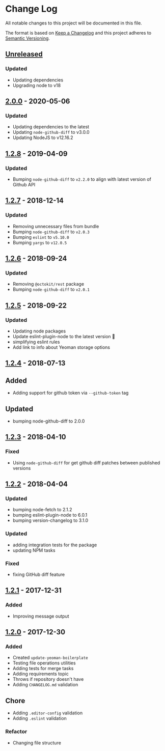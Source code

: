 # Change Log

All notable changes to this project will be documented in this file.

The format is based on [Keep a Changelog](http://keepachangelog.com/)
and this project adheres to [Semantic Versioning](http://semver.org/).

## [Unreleased][]

### Updated
- Updating dependencies
- Upgrading node to v18

## [2.0.0][] - 2020-05-06

### Updated

- Updating dependencies to the latest
- Updating `node-github-diff` to v3.0.0
- Updating NodeJS to v12.16.2

## [1.2.8][] - 2019-04-09

### Updated

- Bumping `node-github-diff` to `v2.2.0` to align with latest version of Github API

## [1.2.7][] - 2018-12-14

### Updated

- Removing unnecessary files from bundle
- Bumping `node-github-diff` to `v2.0.3`
- Bumping `eslint` to `v5.10.0`
- Bumping `yargs` to `v12.0.5`

## [1.2.6][] - 2018-09-24

### Updated

- Removing `@octokit/rest` package
- Bumping `node-github-diff` to `v2.0.1`

## [1.2.5][] - 2018-09-22

### Updated

- Updating node packages
- Update eslint-plugin-node to the latest version 🚀
- simplifying eslint rules
- Add link to info about Yeoman storage options

## [1.2.4][] - 2018-07-13

## Added

- Adding support for github token via `--github-token` tag

## Updated

- bumping node-github-diff to 2.0.0

## [1.2.3][] - 2018-04-10

### Fixed

- Using `node-github-diff` for get github diff patches between published versions

## [1.2.2][] - 2018-04-04

### Updated

- bumping node-fetch to 2.1.2
- bumping eslint-plugin-node to 6.0.1
- bumping version-changelog to 3.1.0

### Updated

- adding integration tests for the package
- updating NPM tasks

### Fixed

- fixing GitHub diff feature

## [1.2.1][] - 2017-12-31

### Added

- Improving message output

## [1.2.0][] - 2017-12-30

### Added

- Created `update-yeoman-boilerplate`
- Testing file operations utilities
- Adding tests for merge tasks
- Adding requirements topic
- Throws if repository doesn't have
- Adding `CHANGELOG.md` validation

## Chore

- Adding `.editor-config` validation
- Adding `.eslint` validation

### Refactor

- Changing file structure

[unreleased]: https://github.com/willmendesneto/update-yeoman-generator/compare/v1.2.6...HEAD
[1.2.6]: https://github.com/willmendesneto/update-yeoman-generator/compare/v1.2.5...v1.2.6
[1.2.5]: https://github.com/willmendesneto/update-yeoman-generator/compare/v1.2.4...v1.2.5
[1.2.4]: https://github.com/willmendesneto/update-yeoman-generator/compare/v1.2.3...v1.2.4
[1.2.3]: https://github.com/willmendesneto/update-yeoman-generator/compare/v1.2.2...v1.2.3
[1.2.2]: https://github.com/willmendesneto/update-yeoman-generator/compare/v1.2.1...v1.2.2
[1.2.1]: https://github.com/willmendesneto/update-yeoman-generator/compare/v1.2.0...v1.2.1
[1.2.0]: https://github.com/willmendesneto/update-yeoman-generator/tree/v1.2.0
[unreleased]: https://github.com/willmendesneto/update-yeoman-generator/compare/v1.2.7...HEAD
[1.2.7]: https://github.com/willmendesneto/update-yeoman-generator/tree/v1.2.7
[unreleased]: https://github.com/willmendesneto/update-yeoman-generator/compare/v1.2.8...HEAD
[1.2.8]: https://github.com/willmendesneto/update-yeoman-generator/tree/v1.2.8


[Unreleased]: https://github.com/willmendesneto/update-yeoman-generator/compare/v2.0.0...HEAD
[2.0.0]: https://github.com/willmendesneto/update-yeoman-generator/tree/v2.0.0
